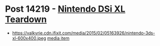 # Post 14219 - [Nintendo DSi XL Teardown](https://www.ifixit.com/News/14219/nintendo-dsi-xl-teardown)

- https://valkyrie.cdn.ifixit.com/media/2015/02/05163926/nintendo-3ds-xl-600x400.jpeg [media item](media-27920.md)